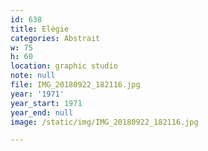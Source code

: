```yaml
---
id: 638
title: Elégie
categories: Abstrait
w: 75
h: 60
location: graphic studio
note: null
file: IMG_20180922_182116.jpg
year: '1971'
year_start: 1971
year_end: null
image: /static/img/IMG_20180922_182116.jpg

---
```

